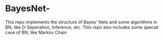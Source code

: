 # BayesNet-
This repo implements the structure of Bayes' Nets and some algorithms in BN, like D-Seperation, Inference, etc. This repo also includes some special case of BN, like Markov Chain
